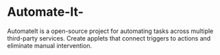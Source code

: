 # Automate-It-
AutomateIt is a open-source project for automating tasks across multiple third-party services. Create applets that connect triggers to actions and eliminate manual intervention.
